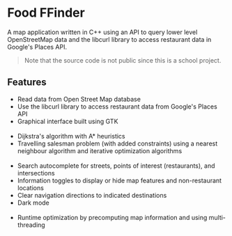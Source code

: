 # Food FFinder
A map application written in C++ using an API to query lower level OpenStreetMap data and the libcurl library to access restaurant data in Google's Places API.

> Note that the source code is not public since this is a school project.

## Features
 * Read data from Open Street Map database
 * Use the libcurl library to access restaurant data from Google's Places API
 * Graphical interface built using GTK <br><br>
 * Dijkstra's algorithm with A* heuristics
 * Travelling salesman problem (with added constraints) using a nearest neighbour algorithm and iterative optimization algorithms <br><br>
 * Search autocomplete for streets, points of interest (restaurants), and intersections
 * Information toggles to display or hide map features and non-restaurant locations
 * Clear navigation directions to indicated destinations
 * Dark mode <br><br>
 * Runtime optimization by precomputing map information and using multi-threading
